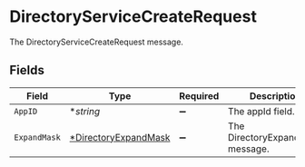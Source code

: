 # DirectoryServiceCreateRequest

The DirectoryServiceCreateRequest message.


## Fields

| Field                                                              | Type                                                               | Required                                                           | Description                                                        |
| ------------------------------------------------------------------ | ------------------------------------------------------------------ | ------------------------------------------------------------------ | ------------------------------------------------------------------ |
| `AppID`                                                            | **string*                                                          | :heavy_minus_sign:                                                 | The appId field.                                                   |
| `ExpandMask`                                                       | [*DirectoryExpandMask](../../models/shared/directoryexpandmask.md) | :heavy_minus_sign:                                                 | The DirectoryExpandMask message.                                   |